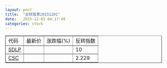 ```yaml
---
layout: post
title:  "反转股票20151201"
date:   2015-12-01 04:17:49
categories: stock
---
```


<script type="text/javascript">
var stockList = []
stockList.push('gb_sdlp');
stockList.push('gb_csc');
</script>

<table border="1">
 <tr>
 <td>代码</td>
  <td>最新价</td>
  <td>涨跌幅(%)</td>
 <td>反转指数</td>
</tr>
  <tr id="sdlp"><td><a href="http://stock.finance.sina.com.cn/usstock/quotes/SDLP.html" target="_blank">SDLP</a></td><td></td><td></td><td>10</td></tr>
  <tr id="csc"><td><a href="http://stock.finance.sina.com.cn/usstock/quotes/CSC.html" target="_blank">CSC</a></td><td></td><td></td><td>2.229</td></tr>
</table>
